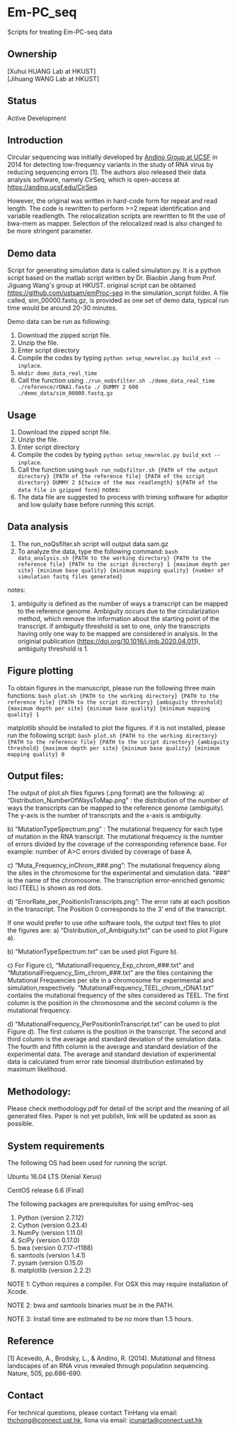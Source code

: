 # Em-PC_seq
Scripts for treating Em-PC-seq data

## Ownership
[Xuhui HUANG Lab at HKUST]  
[Jihuang WANG Lab at HKUST]

## Status
Active Development

## Introduction
Circular sequencing was initially developed by [Andino Group at UCSF](https://andino.ucsf.edu/) in 2014 for detecting low-frequency variants in the study of RNA virus by reducing sequencing errors [1]. The authors also released their data analysis software, namely CirSeq, which is open-access at https://andino.ucsf.edu/CirSeq.

However, the original was written in hard-code form for repeat and read length. The code is rewritten to perform >=2 repeat identification and variable readlength. The relocalization scripts are rewritten to fit the use of bwa-mem as mapper. Selection of the relocalized read is also changed to be more stringent parameter.

## Demo data

Script for generating simulation data is called simulation.py. It is a python script based on the matlab script written by Dr. Biaobin Jiang from Prof. Jiguang Wang's group at HKUST. original script can be obtained https://github.com/ustsam/emProc-seq in the simulation_script folder. A file called, sim_00000.fastq.gz, is provided as one set of demo data, typical run time would be around 20-30 minutes.

Demo data can be run as following:

1. Download the zipped script file.
2. Unzip the file.
3. Enter script directory
3. Compile the codes by typing `python setup_newreloc.py build_ext --inplace`.
4. `mkdir demo_data_real_time`
5. Call the function using `./run_noQsfilter.sh ./demo_data_real_time ./reference/rDNA1.fasta ./ DUMMY 2 600 ./demo_data/sim_00000.fastq.gz `

## Usage
1. Download the zipped script file.
2. Unzip the file.
3. Enter script directory
3. Compile the codes by typing `python setup_newreloc.py build_ext --inplace`.
4. Call the function using 
`bash run_noQsfilter.sh {PATH of the output directory} {PATH of the reference file} {PATH of the script directory} DUMMY 2 ${twice of the max readlength} ${PATH of the data file in gzipped form}`
notes:
1. The data file are suggested to process with triming software for adaptor and low qulaity base before running this script.

## Data analysis
1. The run_noQsfilter.sh script will output data.sam.gz
2. To analyze the data, type the following command:
`bash data_analysis.sh {PATH to the working directory} {PATH to the reference file} {PATH to the script directory} 1 {maximum depth per site} {minimum base quality} {minimum mapping quality} {number of simulation fastq files generated}`

notes:
1. ambiguity is defined as the number of ways a transcript can be mapped to the reference genome. Ambiguity occurs due to the circularization method, which remove the information about the starting point of the transcript. if ambiguity threshold is set to one, only the transcripts having only one way to be mapped are considered in analysis. In the originial publication (https://doi.org/10.1016/j.jmb.2020.04.011), ambiguity threshold is 1. 

## Figure plotting

To obtain figures in the manuscript, please run the following three main functions:
`bash plot.sh {PATH to the working directory} {PATH to the reference file} {PATH to the script directory} {ambiguity threshold} {maximum depth per site} {minimum base quality} {minimum mapping quality} 1 `

matplotlib should be installed to plot the figures. if it is not installed, please run the following script:
`bash plot.sh {PATH to the working directory} {PATH to the reference file} {PATH to the script directory} {ambiguity threshold} {maximum depth per site} {minimum base quality} {minimum mapping quality} 0 `

## Output files:
The output of plot.sh files figures (.png format) are the following:
a)	“Distribution_NumberOfWaysToMap.png” : the distribution of the number of ways the transcripts can be mapped to the reference genome (ambiguity). The y-axis is the number of transcripts and the x-axis is ambiguity.

b)	“MutationTypeSpectrum.png” : The mutational frequency for each type of mutation  in the RNA transcript. The mutational frequency is the number of errors divided by the coverage of the corresponding reference base. For example: number of A>C errors divided by coverage of base A.

c)	“Muta_Frequency_inChrom_###.png”: The mutational frequency along the sites in the chromosome for the experimental and simulation data. “###" is the name of the chromosome. The transcription error-enriched genomic loci (TEEL) is shown as red dots.

d)	“ErrorRate_per_PositionInTranscripts.png”: The error rate at each position in the transcript. The Position 0 corresponds to the 3’ end of the transcript.

If one would prefer to use othe software tools, the output text files to plot the figures are:
a)	“Distribution_of_Ambiguity.txt” can be used to plot Figure a).

b)	“MutationTypeSpectrum.txt” can be used plot Figure b). 

c)	For Figure c), “MutationalFrequency_Exp_chrom_###.txt” and “MutationalFrequency_Sim_chrom_###.txt” are the files containing the Mutational Frequencies per site in a chromosome for experimental and simulation,respectively. “MutationalFrequency_TEEL_chrom_rDNA1.txt” contains the mutational frequency of the sites considered as TEEL. The first column is the position in the chromosome and the second column is the mutational frequency. 

d)	“MutationalFrequency_PerPositionInTranscript.txt” can be used to plot Figure d). The first column is the position in the transcript. The second and third column is the average and standard deviation of the simulation data. The fourth and fifth column is the average and standard deviation of the experimental data. The average and standard deviation of experimental data is calculated from error rate binomial distribution estimated by maximum likelihood.

## Methodology:

Please check methodology.pdf for detail of the script and the meaning of all generated files. Paper is not yet publish, link will be updated as soon as possible.

## System requirements

The following OS had been used for running the script.

Ubuntu 16.04 LTS (Xenial Xerus)

CentOS release 6.6 (Final)


The following packages are prerequisites for using emProc-seq

1. Python (version 2.7.12)    
2. Cython (version 0.23.4)   
3. NumPy (version 1.11.0)     
4. SciPy (version 0.17.0)    
5. bwa (version 0.7.17-r1188)   
6. samtools (version 1.4.1)
7. pysam (version 0.15.0)
8. matplotlib (version 2.2.2)

NOTE 1: Cython requires a compiler. For OSX this may require installation of Xcode.

NOTE 2: bwa and samtools binaries must be in the PATH.

NOTE 3: Install time are estimated to be no more than 1.5 hours.


## Reference
[1] Acevedo, A., Brodsky, L., & Andino, R. (2014). Mutational and fitness landscapes of an RNA virus revealed through population sequencing. Nature, 505, pp.686-690.

## Contact
For technical questions, please contact TinHang via email: thchong@connect.ust.hk, Ilona via email: icunarta@connect.ust.hk


